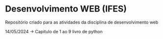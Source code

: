 # Desenvolvimento WEB (IFES)
 
Repositório criado para as atividades da disciplina de desenvolvimento web 

14/05/2024 -> Capitulo de 1 ao 9 livro de python
